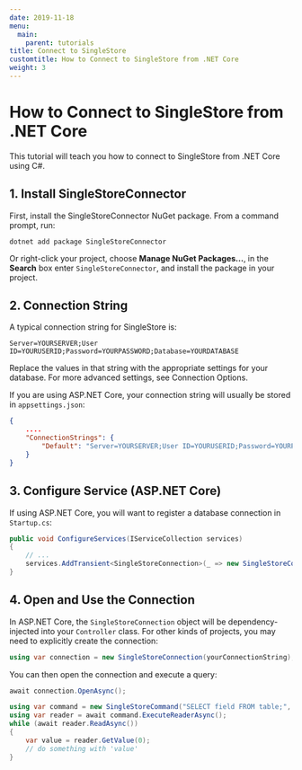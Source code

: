 ```yaml
---
date: 2019-11-18
menu:
  main:
    parent: tutorials
title: Connect to SingleStore
customtitle: How to Connect to SingleStore from .NET Core
weight: 3
---
```


# How to Connect to SingleStore from .NET Core

This tutorial will teach you how to connect to SingleStore from .NET Core using C#.

## 1. Install SingleStoreConnector

First, install the SingleStoreConnector NuGet package. From
a command prompt, run:

```
dotnet add package SingleStoreConnector
```

Or right-click your project, choose **Manage NuGet Packages...**, in the **Search** box enter
`SingleStoreConnector`, and install the package in your project.

## 2. Connection String

A typical connection string for SingleStore is:

```
Server=YOURSERVER;User ID=YOURUSERID;Password=YOURPASSWORD;Database=YOURDATABASE
```

Replace the values in that string with the appropriate settings for your database. For more advanced
settings, see Connection Options.

If you are using ASP.NET Core, your connection string will usually be stored in `appsettings.json`:

```json
{
    ....
    "ConnectionStrings": {
        "Default": "Server=YOURSERVER;User ID=YOURUSERID;Password=YOURPASSWORD;Database=YOURDATABASE"
    }
}
```

## 3. Configure Service (ASP.NET Core)

If using ASP.NET Core, you will want to register a database connection in `Startup.cs`:

```csharp
public void ConfigureServices(IServiceCollection services)
{
    // ...
    services.AddTransient<SingleStoreConnection>(_ => new SingleStoreConnection(Configuration["ConnectionStrings:Default"]));
}
```

## 4. Open and Use the Connection

In ASP.NET Core, the `SingleStoreConnection` object will be dependency-injected into your `Controller` class. For
other kinds of projects, you may need to explicitly create the connection:

```csharp
using var connection = new SingleStoreConnection(yourConnectionString);
```

You can then open the connection and execute a query:

```csharp
await connection.OpenAsync();

using var command = new SingleStoreCommand("SELECT field FROM table;", connection);
using var reader = await command.ExecuteReaderAsync();
while (await reader.ReadAsync())
{
    var value = reader.GetValue(0);
    // do something with 'value'
}
```
